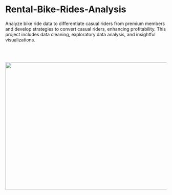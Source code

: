 # Rental-Bike-Rides-Analysis
Analyze bike ride data to differentiate casual riders from premium members and develop strategies to convert casual riders, enhancing profitability. This project includes data cleaning, exploratory data analysis, and insightful visualizations.


<br>
<br>

<p align="center">
  <img width="550" height="400" src="https://github.com/user-attachments/assets/2199d709-9fb2-45ad-8ad5-e0833a5cb5e9">
</p>

